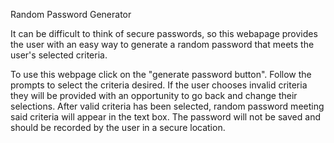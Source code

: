 Random Password Generator

It can be difficult to think of secure passwords, so this webapage provides the user with an easy way to generate a random password that meets the user's selected criteria. 

To use this webpage click on the "generate password button". Follow the prompts to select the criteria desired. If the user chooses invalid criteria they will be provided with an opportunity to go back and change their selections. After valid criteria has been selected, random password meeting said criteria will appear in the text box. The password will not be saved and should be recorded by the user in a secure location. 